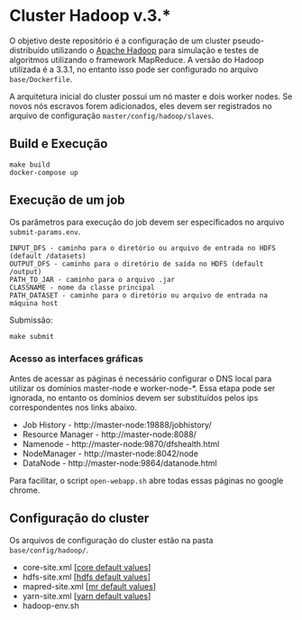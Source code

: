 # Cluster Hadoop v.3.*

O objetivo deste repositório é a configuração de um cluster pseudo-distribuído utilizando o [Apache Hadoop](https://hadoop.apache.org/) para simulação e testes de algoritmos utilizando o framework MapReduce. A versão do Hadoop utilizada é a 3.3.1, no entanto isso pode ser configurado no arquivo ```base/Dockerfile```.

A arquitetura inicial do cluster possui um nó master e dois worker nodes. Se novos nós escravos forem adicionados, eles devem ser registrados no arquivo de configuração ```master/config/hadoop/slaves```.
## Build e Execução

```
make build
docker-compose up
```

## Execução de um job

Os parâmetros para execução do job devem ser especificados no arquivo ```submit-params.env```.

```
INPUT_DFS - caminho para o diretório ou arquivo de entrada no HDFS (default /datasets)
OUTPUT_DFS - caminho para o diretório de saída no HDFS (default /output)
PATH_TO_JAR - caminho para o arquivo .jar 
CLASSNAME - nome da classe principal
PATH_DATASET - caminho para o diretório ou arquivo de entrada na máquina host
```

Submissão:

```
make submit
```

### Acesso as interfaces gráficas

Antes de acessar as páginas é necessário configurar o DNS local para utilizar os domínios master-node e worker-node-*. Essa etapa pode ser ignorada, no entanto os domínios devem ser substituídos pelos ips correspondentes nos links abaixo.

- Job History - http://master-node:19888/jobhistory/ 
- Resource Manager - http://master-node:8088/
- Namenode - http://master-node:9870/dfshealth.html
- NodeManager - http://master-node:8042/node
- DataNode - http://master-node:9864/datanode.html

Para facilitar, o script ```open-webapp.sh``` abre todas essas páginas no google chrome.

## Configuração do cluster

Os arquivos de configuração do cluster estão na pasta ```base/config/hadoop/```.

- core-site.xml [[core default values](https://hadoop.apache.org/docs/current/hadoop-project-dist/hadoop-common/core-default.xml)]
- hdfs-site.xml [[hdfs default values](https://hadoop.apache.org/docs/current/hadoop-project-dist/hadoop-hdfs/hdfs-default.xml)]
- mapred-site.xml [[mr default values](https://hadoop.apache.org/docs/current/hadoop-mapreduce-client/hadoop-mapreduce-client-core/mapred-default.xml)]
- yarn-site.xml [[yarn default values](https://hadoop.apache.org/docs/current/hadoop-yarn/hadoop-yarn-common/yarn-default.xml)]
- hadoop-env.sh

